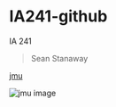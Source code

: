 # IA241-github
IA 241


> Sean Stanaway



[jmu](https://www.jmu.edu)

![jmu image](https://www.google.com/url?sa=i&url=https%3A%2F%2Fwww.bachelorstudies.com%2Finstitutions%2Fjmu%2Fbs-in-intelligence-analysis&psig=AOvVaw3xUT4A3c1qPK8Ibl8sbQNT&ust=1706143679077000&source=images&cd=vfe&opi=89978449&ved=0CBMQjRxqFwoTCIjc_dTm9IMDFQAAAAAdAAAAABAI)


